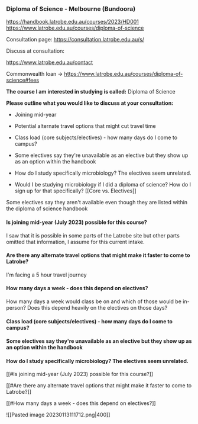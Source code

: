 ### Diploma of Science - Melbourne (Bundoora)
https://handbook.latrobe.edu.au/courses/2023/HD001
https://www.latrobe.edu.au/courses/diploma-of-science

Consultation page:
https://consultation.latrobe.edu.au/s/

Discuss at consultation:


https://www.latrobe.edu.au/contact


Commonwealth loan -> https://www.latrobe.edu.au/courses/diploma-of-science#fees

**The course I am interested in studying is called:**
Diploma of Science


**Please outline what you would like to discuss at your consultation:**
- Joining mid-year
- Potential alternate travel options that might cut travel time
- Class load (core subjects/electives) - how many days do I come to campus?
- Some electives say they're unavailable as an elective but they show up as an option within the handbook
- How do I study specifically microbiology? The electives seem unrelated.


- Would I be studying microbiology if I did a diploma of science? How do I sign up for that specifically? [[Core vs. Electives]]



Some electives say they aren't available even though they are listed within the diploma of science handbook


#### Is joining mid-year (July 2023) possible for this course?
I saw that it is possible in some parts of the Latrobe site but other parts omitted that information, I assume for this current intake.

#### Are there any alternate travel options that might make it faster to come to Latrobe?
I'm facing a 5 hour travel journey

#### How many days a week - does this depend on electives?
How many days a week would class be on and which of those would be in-person? Does this depend heavily on the electives on those days?


#### Class load (core subjects/electives) - how many days do I come to campus?


#### Some electives say they're unavailable as an elective but they show up as an option within the handbook


#### How do I study specifically microbiology? The electives seem unrelated.





[[#Is joining mid-year (July 2023) possible for this course?]] 

[[#Are there any alternate travel options that might make it faster to come to Latrobe?]]

[[#How many days a week - does this depend on electives?]]



![[Pasted image 20230113111712.png|400]]

